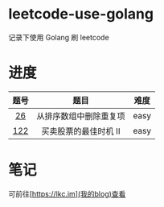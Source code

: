 # leetcode-use-golang

记录下使用 Golang 刷 leetcode

# 进度

|题号|题目|难度|
|:-:|:-:|:-:|
|[26](https://leetcode-cn.com/problems/remove-duplicates-from-sorted-array/)|从排序数组中删除重复项|easy||
|[122](https://leetcode-cn.com/problems/best-time-to-buy-and-sell-stock-ii/)|买卖股票的最佳时机 II|easy||

# 笔记
可前往[https://lkc.im](我的blog)查看
